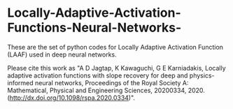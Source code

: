 # Locally-Adaptive-Activation-Functions-Neural-Networks-
These are the set of python codes for Locally Adaptive Activation Function (LAAF) used in deep neural networks.  



Please cite this work as  "A D Jagtap, K Kawaguchi, G E Karniadakis, Locally adaptive activation functions with slope recovery 
for deep and physics-informed neural networks, Proceedings of the Royal Society A: Mathematical, Physical and Engineering Sciences, 
20200334, 2020. (http://dx.doi.org/10.1098/rspa.2020.0334)". 
